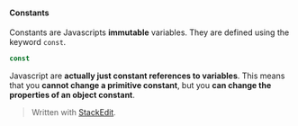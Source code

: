 
#### Constants
Constants are Javascripts **immutable** variables. They are defined using the keyword `const`.  
```javascript
const 
```
Javascript are **actually just constant references to variables**. This means that you **cannot change a primitive constant**, but you **can change the properties of an object constant**. 


> Written with [StackEdit](https://stackedit.io/).
<!--stackedit_data:
eyJoaXN0b3J5IjpbLTYwMTgzNzIzOV19
-->